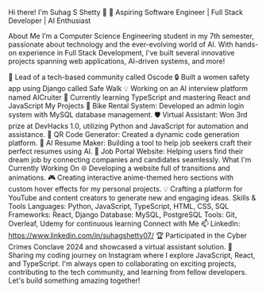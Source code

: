 Hi there! I'm Suhag S Shetty 👋
🚀 Aspiring Software Engineer | Full Stack Developer | AI Enthusiast

About Me
I’m a Computer Science Engineering student in my 7th semester, passionate about technology and the ever-evolving world of AI. With hands-on experience in Full Stack Development, I've built several innovative projects spanning web applications, AI-driven systems, and more!

🌟 Lead of a tech-based community called Oscode
🔒 Built a women safety app using Django called Safe Walk
💡 Working on an AI interview platform named AICruiter
📅 Currently learning TypeScript and mastering React and JavaScript
My Projects
🚴 Bike Rental System: Developed an admin login system with MySQL database management.
🛡️ Virtual Assistant: Won 3rd prize at DevHacks 1.0, utilizing Python and JavaScript for automation and assistance.
🎨 QR Code Generator: Created a dynamic code generation platform.
🤖 AI Resume Maker: Building a tool to help job seekers craft their perfect resumes using AI.
💼 Job Portal Website: Helping users find their dream job by connecting companies and candidates seamlessly.
What I'm Currently Working On
🌐 Developing a website full of transitions and animations.
🎮 Creating interactive anime-themed hero sections with custom hover effects for my personal projects.
💡 Crafting a platform for YouTube and content creators to generate new and engaging ideas.
Skills & Tools
Languages: Python, JavaScript, TypeScript, HTML, CSS, SQL
Frameworks: React, Django
Database: MySQL, PostgreSQL
Tools: Git, Overleaf, Udemy for continuous learning
Connect with Me
📫 LinkedIn: https://www.linkedin.com/in/suhagshetty07/
🏆 Participated in the Cyber Crimes Conclave 2024 and showcased a virtual assistant solution.
📖 Sharing my coding journey on Instagram where I explore JavaScript, React, and TypeScript.
I'm always open to collaborating on exciting projects, contributing to the tech community, and learning from fellow developers. Let's build something amazing together!

